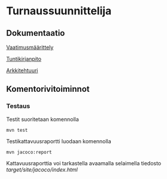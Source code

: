# Turnaussuunnittelija

## Dokumentaatio


[Vaatimusmäärittely](https://github.com/StarSovu/ot-harjoitustyo/blob/master/dokumentaatio/vaatimusmaarittely.md)

[Tuntikirjanpito](https://github.com/StarSovu/ot-harjoitustyo/blob/master/dokumentaatio/tuntikirjanpito.md)

[Arkkitehtuuri](https://github.com/StarSovu/ot-harjoitustyo/blob/master/dokumentaatio/arkkitehtuuri.md)

## Komentorivitoiminnot

### Testaus

Testit suoritetaan komennolla

```
mvn test
```

Testikattavuusraportti luodaan komennolla

```
mvn jacoco:report
```

Kattavuusraporttia voi tarkastella avaamalla selaimella tiedosto _target/site/jacoco/index.html_


